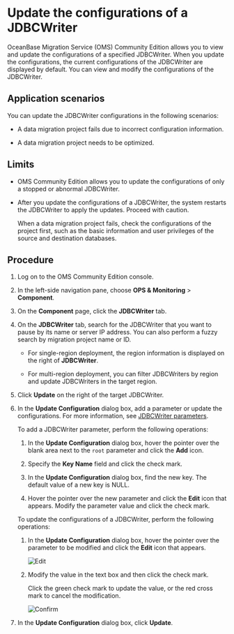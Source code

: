 # Update the configurations of a JDBCWriter

OceanBase Migration Service (OMS) Community Edition allows you to view and update the configurations of a specified JDBCWriter. When you update the configurations, the current configurations of the JDBCWriter are displayed by default. You can view and modify the configurations of the JDBCWriter.

## Application scenarios

You can update the JDBCWriter configurations in the following scenarios:

* A data migration project fails due to incorrect configuration information.

* A data migration project needs to be optimized.

## Limits

* OMS Community Edition allows you to update the configurations of only a stopped or abnormal JDBCWriter.

* After you update the configurations of a JDBCWriter, the system restarts the JDBCWriter to apply the updates. Proceed with caution.

   When a data migration project fails, check the configurations of the project first, such as the basic information and user privileges of the source and destination databases.

## Procedure

1. Log on to the OMS Community Edition console.

2. In the left-side navigation pane, choose **OPS & Monitoring** > **Component**.

3. On the **Component** page, click the **JDBCWriter** tab.

4. On the **JDBCWriter** tab, search for the JDBCWriter that you want to pause by its name or server IP address. You can also perform a fuzzy search by migration project name or ID.

   * For single-region deployment, the region information is displayed on the right of **JDBCWriter**.

   * For multi-region deployment, you can filter JDBCWriters by region and update JDBCWriters in the target region.

5. Click **Update** on the right of the target JDBCWriter.

6. In the **Update Configuration** dialog box, add a parameter or update the configurations. For more information, see [JDBCWriter parameters](../../../11.o-m-guide/10.jdbcwriter-parameters.md).

   To add a JDBCWriter parameter, perform the following operations:

   1. In the **Update Configuration** dialog box, hover the pointer over the blank area next to the `root` parameter and click the **Add** icon.

   2. Specify the **Key Name** field and click the check mark.

   3. In the **Update Configuration** dialog box, find the new key. The default value of a new key is NULL.

   4. Hover the pointer over the new parameter and click the **Edit** icon that appears. Modify the parameter value and click the check mark.

   To update the configurations of a JDBCWriter, perform the following operations:

   1. In the **Update Configuration** dialog box, hover the pointer over the parameter to be modified and click the **Edit** icon that appears.

      ![Edit](https://help-static-aliyun-doc.aliyuncs.com/assets/img/en-US/0974229461/p313433.png)

   2. Modify the value in the text box and then click the check mark.

      Click the green check mark to update the value, or the red cross mark to cancel the modification.

      ![Confirm](https://help-static-aliyun-doc.aliyuncs.com/assets/img/en-US/0974229461/p313429.png)

7. In the **Update Configuration** dialog box, click **Update**.
